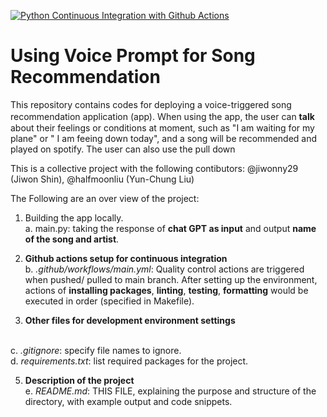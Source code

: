 [![Python Continuous Integration with Github Actions](https://github.com/halfmoonliu/SongRecommendation/actions/workflows/cicd.yml/badge.svg)](https://github.com/halfmoonliu/SongRecommendation/actions/workflows/cicd.yml)

# Using Voice Prompt for Song Recommendation

This repository contains codes for deploying a voice-triggered song recommendation application (app). Ｗhen using the app, the user can **talk** about their feelings or conditions at moment, such as "I am waiting for my plane" or " I am feeing down today", and a song will be recommended and played on spotify. The user can also use the pull down

This is a collective project with the following contibutors: @jiwonny29 (Jiwon Shin), @halfmoonliu (Yun-Chung Liu)

The Following are an over view of the project:

1. Building the app locally.
  <br>a. main.py: taking the response of **chat GPT as input** and output **name of the song and artist**.

3. **Github actions setup for continuous integration**
  <br>b. _.github/workflows/main.yml_: Quality control actions are triggered when pushed/ pulled to main branch. After setting up the environment, actions of **installing packages**, **linting**, **testing**, **formatting** would be executed in order (specified in Makefile). 

4. **Other files for development environment settings**
  
  <br>c. _.gitignore_: specify file names to ignore.
  <br>d. _requirements.txt_: list required packages for the project.

5. **Description of the project**
   <br>e. _README.md_: THIS FILE, explaining the purpose and structure of the directory, with example output and code snippets.
